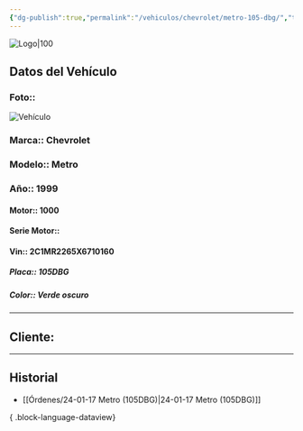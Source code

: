 ```yaml
---
{"dg-publish":true,"permalink":"/vehiculos/chevrolet/metro-105-dbg/","tags":["Chevrolet"]}
---
```


![Logo|100](https://lh3.googleusercontent.com/drive-viewer/AEYmBYSpcK6uqBUJHU1Zm8MP7HBK8KT1E9hSR1Ft4JQwDPtpQiFoL4c1ncHqULCwO1olD-1WG5Kk9U-jh7jaZPXfqyxL0-aeRg=s1600)

## Datos del Vehículo 
### Foto:: 
![Vehículo](https://lh3.googleusercontent.com/drive-viewer/AEYmBYS2KW56acLq0CT-iBJMl3uUrbdZQguj0IelKB1OD8Yu0RMa2RYEak7M2KJ0RsUJqgAMxObI4QWsSyvoo858Cd8DcrHYPA=s1600)

### Marca:: Chevrolet
### Modelo:: Metro
### Año:: 1999
#### Motor:: 1000
#### Serie Motor:: 
#### Vin:: 2C1MR2265X6710160
##### Placa:: 105DBG
##### Color:: Verde oscuro 
---

## Cliente:



---

## Historial

- [[Órdenes/24-01-17 Metro (105DBG)\|24-01-17 Metro (105DBG)]]

{ .block-language-dataview} 